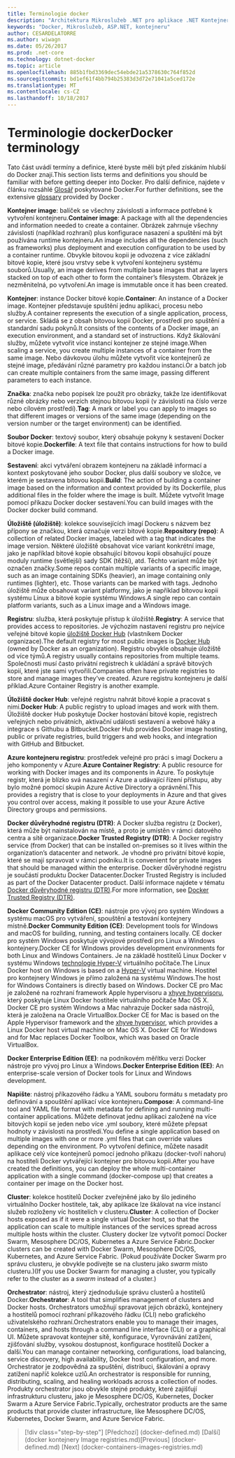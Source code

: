 ```yaml
---
title: Terminologie docker
description: "Architektura Mikroslužeb .NET pro aplikace .NET Kontejnerizované | Terminologie docker"
keywords: "Docker, Mikroslužeb, ASP.NET, kontejneru"
author: CESARDELATORRE
ms.author: wiwagn
ms.date: 05/26/2017
ms.prod: .net-core
ms.technology: dotnet-docker
ms.topic: article
ms.openlocfilehash: 885b1fbd3369dec54ebde21a5378630c764f852d
ms.sourcegitcommit: bd1ef61f4bb794b25383d3d72e71041a5ced172e
ms.translationtype: MT
ms.contentlocale: cs-CZ
ms.lasthandoff: 10/18/2017
---
```

# <a name="docker-terminology"></a><span data-ttu-id="87ae4-104">Terminologie docker</span><span class="sxs-lookup"><span data-stu-id="87ae4-104">Docker terminology</span></span>

<span data-ttu-id="87ae4-105">Tato část uvádí termíny a definice, které byste měli být před získáním hlubší do Docker znají.</span><span class="sxs-lookup"><span data-stu-id="87ae4-105">This section lists terms and definitions you should be familiar with before getting deeper into Docker.</span></span> <span data-ttu-id="87ae4-106">Pro další definice, najdete v článku rozsáhlé [Glosář](https://docs.docker.com/v1.11/engine/reference/glossary/) poskytované Docker.</span><span class="sxs-lookup"><span data-stu-id="87ae4-106">For further definitions, see the extensive [glossary](https://docs.docker.com/v1.11/engine/reference/glossary/) provided by Docker .</span></span>

<span data-ttu-id="87ae4-107">**Kontejner image**: balíček se všechny závislosti a informace potřebné k vytvoření kontejneru.</span><span class="sxs-lookup"><span data-stu-id="87ae4-107">**Container image**: A package with all the dependencies and information needed to create a container.</span></span> <span data-ttu-id="87ae4-108">Obrázek zahrnuje všechny závislosti (například rozhraní) plus konfigurace nasazení a spuštění má být používána runtime kontejneru.</span><span class="sxs-lookup"><span data-stu-id="87ae4-108">An image includes all the dependencies (such as frameworks) plus deployment and execution configuration to be used by a container runtime.</span></span> <span data-ttu-id="87ae4-109">Obvykle bitovou kopii je odvozena z více základní bitové kopie, které jsou vrstvy sebe k vytvoření kontejneru systému souborů.</span><span class="sxs-lookup"><span data-stu-id="87ae4-109">Usually, an image derives from multiple base images that are layers stacked on top of each other to form the container’s filesystem.</span></span> <span data-ttu-id="87ae4-110">Obrázek je nezměnitelná, po vytvoření.</span><span class="sxs-lookup"><span data-stu-id="87ae4-110">An image is immutable once it has been created.</span></span>

<span data-ttu-id="87ae4-111">**Kontejner**: instance Docker bitové kopie.</span><span class="sxs-lookup"><span data-stu-id="87ae4-111">**Container**: An instance of a Docker image.</span></span> <span data-ttu-id="87ae4-112">Kontejner představuje spuštění jednu aplikaci, procesu nebo služby.</span><span class="sxs-lookup"><span data-stu-id="87ae4-112">A container represents the execution of a single application, process, or service.</span></span> <span data-ttu-id="87ae4-113">Skládá se z obsah bitovou kopii Docker, prostředí pro spuštění a standardní sadu pokynů.</span><span class="sxs-lookup"><span data-stu-id="87ae4-113">It consists of the contents of a Docker image, an execution environment, and a standard set of instructions.</span></span> <span data-ttu-id="87ae4-114">Když škálování služby, můžete vytvořit více instancí kontejner ze stejné image.</span><span class="sxs-lookup"><span data-stu-id="87ae4-114">When scaling a service, you create multiple instances of a container from the same image.</span></span> <span data-ttu-id="87ae4-115">Nebo dávkovou úlohu můžete vytvořit více kontejnerů ze stejné image, předávání různé parametry pro každou instanci.</span><span class="sxs-lookup"><span data-stu-id="87ae4-115">Or a batch job can create multiple containers from the same image, passing different parameters to each instance.</span></span>

<span data-ttu-id="87ae4-116">**Značka**: značka nebo popisek lze použít pro obrázky, takže lze identifikovat různé obrázky nebo verzích stejnou bitovou kopii (v závislosti na číslo verze nebo cílovém prostředí).</span><span class="sxs-lookup"><span data-stu-id="87ae4-116">**Tag**: A mark or label you can apply to images so that different images or versions of the same image (depending on the version number or the target environment) can be identified.</span></span>

<span data-ttu-id="87ae4-117">**Soubor Docker**: textový soubor, který obsahuje pokyny k sestavení Docker bitové kopie.</span><span class="sxs-lookup"><span data-stu-id="87ae4-117">**Dockerfile**: A text file that contains instructions for how to build a Docker image.</span></span>

<span data-ttu-id="87ae4-118">**Sestavení**: akci vytváření obrazem kontejneru na základě informací a kontext poskytované jeho soubor Docker, plus další soubory ve složce, ve kterém je sestavena bitovou kopii.</span><span class="sxs-lookup"><span data-stu-id="87ae4-118">**Build**: The action of building a container image based on the information and context provided by its Dockerfile, plus additional files in the folder where the image is built.</span></span> <span data-ttu-id="87ae4-119">Můžete vytvořit Image pomocí příkazu Docker docker sestavení.</span><span class="sxs-lookup"><span data-stu-id="87ae4-119">You can build images with the Docker docker build command.</span></span>

<span data-ttu-id="87ae4-120">**Úložiště (úložiště)**: kolekce souvisejících imagí Dockeru s názvem bez přípony se značkou, která označuje verzi bitové kopie.</span><span class="sxs-lookup"><span data-stu-id="87ae4-120">**Repository (repo)**: A collection of related Docker images, labeled with a tag that indicates the image version.</span></span> <span data-ttu-id="87ae4-121">Některé úložiště obsahovat více variant konkrétní image, jako je například bitové kopie obsahující bitovou kopii obsahující pouze moduly runtime (světlejší) sady SDK (těžší), atd. Těchto variant může být označen značky.</span><span class="sxs-lookup"><span data-stu-id="87ae4-121">Some repos contain multiple variants of a specific image, such as an image containing SDKs (heavier), an image containing only runtimes (lighter), etc. Those variants can be marked with tags.</span></span> <span data-ttu-id="87ae4-122">Jednoho úložiště může obsahovat variant platformy, jako je například bitovou kopii systému Linux a bitové kopie systému Windows.</span><span class="sxs-lookup"><span data-stu-id="87ae4-122">A single repo can contain platform variants, such as a Linux image and a Windows image.</span></span>

<span data-ttu-id="87ae4-123">**Registru**: služba, která poskytuje přístup k úložiště.</span><span class="sxs-lookup"><span data-stu-id="87ae4-123">**Registry**: A service that provides access to repositories.</span></span> <span data-ttu-id="87ae4-124">Je výchozím nastavení registru pro nejvíce veřejné bitové kopie [úložiště Docker Hub](https://hub.docker.com/) (vlastníkem Docker organizace).</span><span class="sxs-lookup"><span data-stu-id="87ae4-124">The default registry for most public images is [Docker Hub](https://hub.docker.com/) (owned by Docker as an organization).</span></span> <span data-ttu-id="87ae4-125">Registru obvykle obsahuje úložiště od více týmů.</span><span class="sxs-lookup"><span data-stu-id="87ae4-125">A registry usually contains repositories from multiple teams.</span></span> <span data-ttu-id="87ae4-126">Společnosti musí často privátní registrech k ukládání a správě bitových kopií, které jste sami vytvořili.</span><span class="sxs-lookup"><span data-stu-id="87ae4-126">Companies often have private registries to store and manage images they’ve created.</span></span> <span data-ttu-id="87ae4-127">Azure registru kontejneru je další příklad.</span><span class="sxs-lookup"><span data-stu-id="87ae4-127">Azure Container Registry is another example.</span></span>

<span data-ttu-id="87ae4-128">**Úložiště docker Hub**: veřejné registru nahrát bitové kopie a pracovat s nimi.</span><span class="sxs-lookup"><span data-stu-id="87ae4-128">**Docker Hub**: A public registry to upload images and work with them.</span></span> <span data-ttu-id="87ae4-129">Úložiště docker Hub poskytuje Docker hostování bitové kopie, registrech veřejných nebo privátních, aktivační události sestavení a webové háky a integrace s Githubu a Bitbucket.</span><span class="sxs-lookup"><span data-stu-id="87ae4-129">Docker Hub provides Docker image hosting, public or private registries, build triggers and web hooks, and integration with GitHub and Bitbucket.</span></span>

<span data-ttu-id="87ae4-130">**Azure kontejneru registru**: prostředek veřejné pro práci s imagí Dockeru a jeho komponenty v Azure.</span><span class="sxs-lookup"><span data-stu-id="87ae4-130">**Azure Container Registry**: A public resource for working with Docker images and its components in Azure.</span></span> <span data-ttu-id="87ae4-131">To poskytuje registr, která je blízko svá nasazení v Azure a udávající řízení přístupu, aby bylo možné pomocí skupin Azure Active Directory a oprávnění.</span><span class="sxs-lookup"><span data-stu-id="87ae4-131">This provides a registry that is close to your deployments in Azure and that gives you control over access, making it possible to use your Azure Active Directory groups and permissions.</span></span>

<span data-ttu-id="87ae4-132">**Docker důvěryhodné registru (DTR)**: A Docker služba registru (z Docker), která může být nainstalován na místě, a proto je umístěn v rámci datového centra a sítě organizace.</span><span class="sxs-lookup"><span data-stu-id="87ae4-132">**Docker Trusted Registry (DTR)**: A Docker registry service (from Docker) that can be installed on-premises so it lives within the organization’s datacenter and network.</span></span> <span data-ttu-id="87ae4-133">Je vhodné pro privátní bitové kopie, které se mají spravovat v rámci podniku.</span><span class="sxs-lookup"><span data-stu-id="87ae4-133">It is convenient for private images that should be managed within the enterprise.</span></span> <span data-ttu-id="87ae4-134">Docker důvěryhodné registru je součástí produktu Docker Datacenter.</span><span class="sxs-lookup"><span data-stu-id="87ae4-134">Docker Trusted Registry is included as part of the Docker Datacenter product.</span></span> <span data-ttu-id="87ae4-135">Další informace najdete v tématu [Docker důvěryhodné registru (DTR)](https://docs.docker.com/docker-trusted-registry/overview/).</span><span class="sxs-lookup"><span data-stu-id="87ae4-135">For more information, see [Docker Trusted Registry (DTR)](https://docs.docker.com/docker-trusted-registry/overview/).</span></span>

<span data-ttu-id="87ae4-136">**Docker Community Edition (CE)**: nástroje pro vývoj pro systém Windows a systému macOS pro vytváření, spouštění a testování kontejnery místně.</span><span class="sxs-lookup"><span data-stu-id="87ae4-136">**Docker Community Edition (CE)**: Development tools for Windows and macOS for building, running, and testing containers locally.</span></span> <span data-ttu-id="87ae4-137">CE docker pro systém Windows poskytuje vývojové prostředí pro Linux a Windows kontejnery.</span><span class="sxs-lookup"><span data-stu-id="87ae4-137">Docker CE for Windows provides development environments for both Linux and Windows Containers.</span></span> <span data-ttu-id="87ae4-138">Je na základě hostitelů Linux Docker v systému Windows [technologie Hyper-V](https://www.microsoft.com/en-us/server-cloud/solutions/virtualization.aspx) virtuálního počítače.</span><span class="sxs-lookup"><span data-stu-id="87ae4-138">The Linux Docker host on Windows is based on a [Hyper-V](https://www.microsoft.com/en-us/server-cloud/solutions/virtualization.aspx) virtual machine.</span></span> <span data-ttu-id="87ae4-139">Hostitel pro kontejnery Windows je přímo založená na systému Windows.</span><span class="sxs-lookup"><span data-stu-id="87ae4-139">The host for Windows Containers is directly based on Windows.</span></span> <span data-ttu-id="87ae4-140">Docker CE pro Mac je založené na rozhraní framework Apple hypervisoru a [xhyve hypervisoru](https://github.com/mist64/xhyve), který poskytuje Linux Docker hostitele virtuálního počítače Mac OS X. Docker CE pro systém Windows a Mac nahrazuje Docker sada nástrojů, která je založena na Oracle VirtualBox.</span><span class="sxs-lookup"><span data-stu-id="87ae4-140">Docker CE for Mac is based on the Apple Hypervisor framework and the [xhyve hypervisor](https://github.com/mist64/xhyve), which provides a Linux Docker host virtual machine on Mac OS X. Docker CE for Windows and for Mac replaces Docker Toolbox, which was based on Oracle VirtualBox.</span></span>

<span data-ttu-id="87ae4-141">**Docker Enterprise Edition (EE)**: na podnikovém měřítku verzi Docker nástroje pro vývoj pro Linux a Windows.</span><span class="sxs-lookup"><span data-stu-id="87ae4-141">**Docker Enterprise Edition (EE)**: An enterprise-scale version of Docker tools for Linux and Windows development.</span></span>

<span data-ttu-id="87ae4-142">**Napište**: nástroj příkazového řádku a YAML souboru formátu s metadaty pro definování a spouštění aplikací více kontejneru.</span><span class="sxs-lookup"><span data-stu-id="87ae4-142">**Compose**: A command-line tool and YAML file format with metadata for defining and running multi-container applications.</span></span> <span data-ttu-id="87ae4-143">Můžete definovat jednu aplikaci založené na více bitových kopií se jeden nebo více .yml soubory, které můžete přepsat hodnoty v závislosti na prostředí.</span><span class="sxs-lookup"><span data-stu-id="87ae4-143">You define a single application based on multiple images with one or more .yml files that can override values depending on the environment.</span></span> <span data-ttu-id="87ae4-144">Po vytvoření definice, můžete nasadit aplikace celý více kontejnerů pomocí jednoho příkazu (docker-tvoří nahoru) na hostiteli Docker vytvářející kontejner pro bitovou kopii.</span><span class="sxs-lookup"><span data-stu-id="87ae4-144">After you have created the definitions, you can deploy the whole multi-container application with a single command (docker-compose up) that creates a container per image on the Docker host.</span></span>

<span data-ttu-id="87ae4-145">**Cluster**: kolekce hostitelů Docker zveřejněné jako by šlo jediného virtuálního Docker hostitele, tak, aby aplikace lze škálovat na více instancí služeb rozloženy víc hostitelích v clusteru.</span><span class="sxs-lookup"><span data-stu-id="87ae4-145">**Cluster**: A collection of Docker hosts exposed as if it were a single virtual Docker host, so that the application can scale to multiple instances of the services spread across multiple hosts within the cluster.</span></span> <span data-ttu-id="87ae4-146">Clustery docker lze vytvořit pomocí Docker Swarm, Mesosphere DC/OS, Kubernetes a Azure Service Fabric.</span><span class="sxs-lookup"><span data-stu-id="87ae4-146">Docker clusters can be created with Docker Swarm, Mesosphere DC/OS, Kubernetes, and Azure Service Fabric.</span></span> <span data-ttu-id="87ae4-147">(Pokud používáte Docker Swarm pro správu clusteru, je obvykle podívejte se na clusteru jako *swarm* místo clusteru.)</span><span class="sxs-lookup"><span data-stu-id="87ae4-147">(If you use Docker Swarm for managing a cluster, you typically refer to the cluster as a *swarm* instead of a cluster.)</span></span>

<span data-ttu-id="87ae4-148">**Orchestrator**: nástroj, který zjednodušuje správu clusterů a hostitelů Docker.</span><span class="sxs-lookup"><span data-stu-id="87ae4-148">**Orchestrator**: A tool that simplifies management of clusters and Docker hosts.</span></span> <span data-ttu-id="87ae4-149">Orchestrators umožňují spravovat jejich obrázků, kontejnery a hostitelů pomocí rozhraní příkazového řádku (CLI) nebo grafického uživatelského rozhraní.</span><span class="sxs-lookup"><span data-stu-id="87ae4-149">Orchestrators enable you to manage their images, containers, and hosts through a command line interface (CLI) or a graphical UI.</span></span> <span data-ttu-id="87ae4-150">Můžete spravovat kontejner sítě, konfigurace, Vyrovnávání zatížení, zjišťování služby, vysokou dostupnost, konfigurace hostitelů Docker a další.</span><span class="sxs-lookup"><span data-stu-id="87ae4-150">You can manage container networking, configurations, load balancing, service discovery, high availability, Docker host configuration, and more.</span></span> <span data-ttu-id="87ae4-151">Orchestrator je zodpovědná za spuštění, distribuci, škálování a opravy zatížení napříč kolekce uzlů.</span><span class="sxs-lookup"><span data-stu-id="87ae4-151">An orchestrator is responsible for running, distributing, scaling, and healing workloads across a collection of nodes.</span></span> <span data-ttu-id="87ae4-152">Produkty orchestrator jsou obvykle stejné produkty, které zajišťují infrastrukturu clusteru, jako je Mesosphere DC/OS, Kubernetes, Docker Swarm a Azure Service Fabric.</span><span class="sxs-lookup"><span data-stu-id="87ae4-152">Typically, orchestrator products are the same products that provide cluster infrastructure, like Mesosphere DC/OS, Kubernetes, Docker Swarm, and Azure Service Fabric.</span></span>


>[!div class="step-by-step"]
<span data-ttu-id="87ae4-153">[Předchozí] (docker-defined.md) [Další] (docker kontejnery Image registries.md)</span><span class="sxs-lookup"><span data-stu-id="87ae4-153">[Previous] (docker-defined.md) [Next] (docker-containers-images-registries.md)</span></span>
